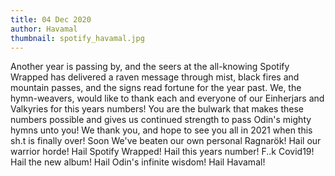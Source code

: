```yaml
---
title: 04 Dec 2020
author: Havamal
thumbnail: spotify_havamal.jpg
---
```

Another year is passing by, and the seers at the all-knowing Spotify Wrapped has delivered a raven message through mist, black fires and mountain passes, and the signs read fortune for the year past. 
We, the hymn-weavers, would like to thank each and everyone of our Einherjars and Valkyries for this years numbers! You are the bulwark that makes these numbers possible and gives us continued strength to pass Odin's mighty hymns unto you! 
We thank you, and hope to see you all in 2021 when this sh.t is finally over! Soon We've beaten our own personal Ragnarök! 
Hail our warrior horde! Hail Spotify Wrapped! Hail this years number! F..k Covid19! Hail the new album! Hail Odin's infinite wisdom! Hail Havamal!